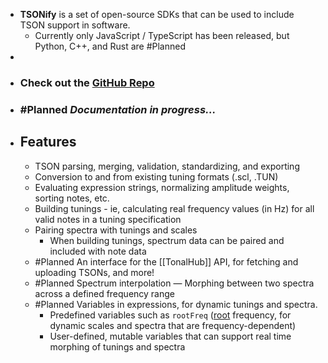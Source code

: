 - **TSONify** is a set of open-source SDKs that can be used to include TSON support in software.
	- Currently only JavaScript / TypeScript has been released, but Python, C++, and Rust are #Planned
-
- ### Check out the [GitHub Repo](https://github.com/spectral-discord/TSON)
- ### #Planned *Documentation in progress...*
- ## Features
	- TSON parsing, merging, validation, standardizing, and exporting
	- Conversion to and from existing tuning formats (.scl, .TUN)
	- Evaluating expression strings, normalizing amplitude weights, sorting notes, etc.
	- Building tunings - ie, calculating real frequency values (in Hz) for all valid notes in a tuning specification
	- Pairing spectra with tunings and scales
		- When building tunings, spectrum data can be paired and included with note data
	- #Planned An interface for the [[TonalHub]] API, for fetching and uploading TSONs, and more!
	- #Planned Spectrum interpolation — Morphing between two spectra across a defined frequency range
	- #Planned Variables in expressions, for dynamic tunings and spectra.
		- Predefined variables such as `rootFreq` ([root](((62919617-9d52-416c-be4f-c72edbbbda0f))) frequency, for dynamic scales and spectra that are frequency-dependent)
		- User-defined, mutable variables that can support real time morphing of tunings and spectra